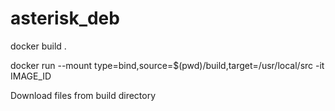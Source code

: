 # asterisk_deb

docker build .

docker run --mount type=bind,source=$(pwd)/build,target=/usr/local/src -it IMAGE_ID


Download files from build directory
